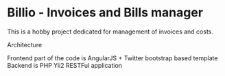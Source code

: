 Billio - Invoices and Bills manager
===================================

This is a hobby project dedicated for management of invoices and costs.

Architecture 

Frontend part of the code is AngularJS + Twitter bootstrap based template
Backend is PHP Yii2 RESTFul application



